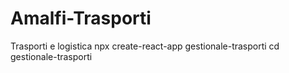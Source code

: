 # Amalfi-Trasporti
Trasporti e logistica 
npx create-react-app gestionale-trasporti
cd gestionale-trasporti
